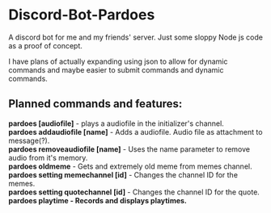 # Discord-Bot-Pardoes
A discord bot for me and my friends' server. Just some sloppy Node js code as a proof of concept. 

I have plans of actually expanding using json to allow for dynamic commands and maybe easier to submit commands and dynamic commands.

<h2>Planned commands and features:</h2>

<b>pardoes [audiofile]</b> - plays a audiofile in the initializer's channel.<br>
<b>pardoes addaudiofile [name]</b> - Adds a audiofile. Audio file as attachment to message(?).<br>
<b>pardoes removeaudiofile [name]</b> - Uses the name parameter to remove audio from it's memory.<br>
<b>pardoes oldmeme</b> - Gets and extremely old meme from memes channel. <br>
<b>pardoes setting memechannel [id]</b> - Changes the channel ID for the memes. <br>
<b>pardoes setting quotechannel [id]</b> - Changes the channel ID for the quote. <br>
<b>pardoes playtime</id> - Records and displays playtimes. <br>